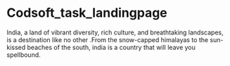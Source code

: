 # Codsoft_task_landingpage
India, a land of vibrant diversity, rich culture, and breathtaking landscapes, is a destination like no other .From the snow-capped himalayas to the sun-kissed beaches of the south, india is a country that will leave you spellbound.
